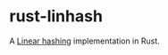 # rust-linhash

A [Linear hashing][wiki] implementation in Rust.

[wiki]: https://en.wikipedia.org/wiki/Linear_hashing

